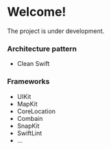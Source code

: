 # Welcome!

The project is under development.

### Architecture pattern

 - Clean Swift

### Frameworks

 - UIKit
 - MapKit  
 - CoreLocation
 - Combain
 - SnapKit
 - SwiftLint
 - ...
